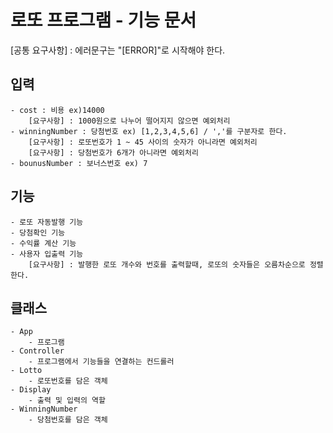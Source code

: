# 로또 프로그램 - 기능 문서

[공통 요구사항] : 에러문구는 "[ERROR]"로 시작해야 한다.

## 입력
    - cost : 비용 ex)14000
        [요구사항] : 1000원으로 나누어 떨어지지 않으면 예외처리
    - winningNumber : 당첨번호 ex) [1,2,3,4,5,6] / ','를 구분자로 한다.
        [요구사항] : 로또번호가 1 ~ 45 사이의 숫자가 아니라면 예외처리
        [요구사항] : 당첨번호가 6개가 아니라면 예외처리
    - bounusNumber : 보너스번호 ex) 7
## 기능
    - 로또 자동발행 기능
    - 당첨확인 기능
    - 수익률 계산 기능
    - 사용자 입출력 기능
        [요구사항] : 발행한 로또 개수와 번호를 출력할때, 로또의 숫자들은 오름차순으로 정렬한다.

## 클래스
    - App
        - 프로그램
    - Controller
        - 프로그램에서 기능들을 연결하는 컨드롤러
    - Lotto
        - 로또번호를 담은 객체
    - Display
        - 출력 및 입력의 역할
    - WinningNumber
        - 당첨번호를 담은 객체